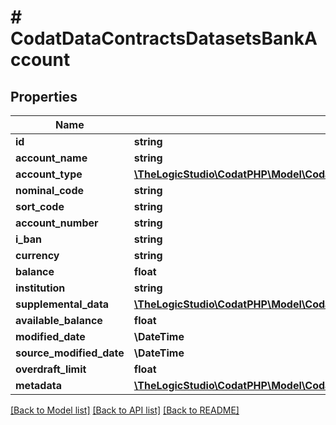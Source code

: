 # # CodatDataContractsDatasetsBankAccount

## Properties

Name | Type | Description | Notes
------------ | ------------- | ------------- | -------------
**id** | **string** |  | [optional]
**account_name** | **string** |  | [optional]
**account_type** | [**\TheLogicStudio\CodatPHP\Model\CodatDataContractsDatasetsBankAccountType**](CodatDataContractsDatasetsBankAccountType.md) |  | [optional]
**nominal_code** | **string** |  | [optional]
**sort_code** | **string** |  | [optional]
**account_number** | **string** |  | [optional]
**i_ban** | **string** |  | [optional]
**currency** | **string** |  | [optional]
**balance** | **float** |  | [optional]
**institution** | **string** |  | [optional]
**supplemental_data** | [**\TheLogicStudio\CodatPHP\Model\CodatDataContractsDatasetsDataInterfacesSupplementalData**](CodatDataContractsDatasetsDataInterfacesSupplementalData.md) |  | [optional]
**available_balance** | **float** |  | [optional]
**modified_date** | **\DateTime** |  | [optional]
**source_modified_date** | **\DateTime** |  | [optional]
**overdraft_limit** | **float** |  | [optional]
**metadata** | [**\TheLogicStudio\CodatPHP\Model\CodatDataContractsDatasetsMetadata**](CodatDataContractsDatasetsMetadata.md) |  | [optional]

[[Back to Model list]](../../README.md#models) [[Back to API list]](../../README.md#endpoints) [[Back to README]](../../README.md)

